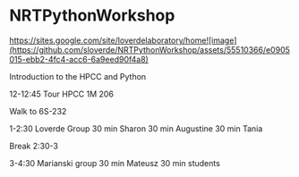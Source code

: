 # NRTPythonWorkshop


https://sites.google.com/site/loverdelaboratory/home![image](https://github.com/sloverde/NRTPythonWorkshop/assets/55510366/e0905015-ebb2-4fc4-acc6-6a9eed90f4a8)


Introduction to the HPCC and Python

12-12:45 Tour HPCC 1M 206

Walk to 6S-232

1-2:30 Loverde Group
30 min Sharon
30 min Augustine
30 min Tania

Break 2:30-3

3-4:30 Marianski group
30 min Mateusz
30 min students


